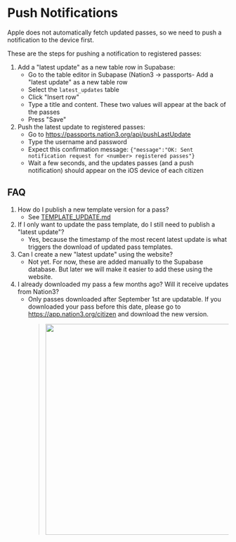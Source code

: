 # Push Notifications

Apple does not automatically fetch updated passes, so we need to push a notification to the device first.

These are the steps for pushing a notification to registered passes:

1. Add a "latest update" as a new table row in Supabase: 
   - Go to the table editor in Subapase (Nation3 → passports- Add a "latest update" as a new table row
   - Select the `latest_updates` table
   - Click "Insert row"
   - Type a title and content. These two values will appear at the back of the passes
   - Press "Save"
1. Push the latest update to registered passes:
   - Go to https://passports.nation3.org/api/pushLastUpdate
   - Type the username and password
   - Expect this confirmation message: `{"message":"OK: Sent notification request for <number> registered passes"}`
   - Wait a few seconds, and the updates passes (and a push notification) should appear on the iOS device of each citizen

## FAQ 

1. How do I publish a new template version for a pass?
   - See [TEMPLATE_UPDATE.md](TEMPLATE_UPDATE.md)
1. If I only want to update the pass template, do I still need to publish a "latest update"?
   - Yes, because the timestamp of the most recent latest update is what triggers the download of updated pass templates.
1. Can I create a new "latest update" using the website?
   - Not yet. For now, these are added manually to the Supabase database. But later we will make it easier to add these using the website.
1. I already downloaded my pass a few months ago? Will it receive updates from Nation3?
   - Only passes downloaded after September 1st are updatable. If you downloaded your pass before this date, please go to https://app.nation3.org/citizen and download the new version.
      > <img width="480" src="https://user-images.githubusercontent.com/95955389/190090203-954075d3-4854-4039-882b-63893396c068.png">
